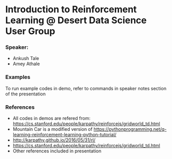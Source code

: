 # Introduction to Reinforcement Learning @ Desert Data Science User Group

### Speaker:
- Ankush Tale
- Amey Athale

### Examples
To run example codes in demo, refer to commands in speaker notes section of the presentation


### References

- All codes in demos are refered from: https://cs.stanford.edu/people/karpathy/reinforcejs/gridworld_td.html
- Mountain Car is a modified version of https://pythonprogramming.net/q-learning-reinforcement-learning-python-tutorial/
- http://karpathy.github.io/2016/05/31/rl/
- https://cs.stanford.edu/people/karpathy/reinforcejs/gridworld_td.html
- Other references included in presentation
